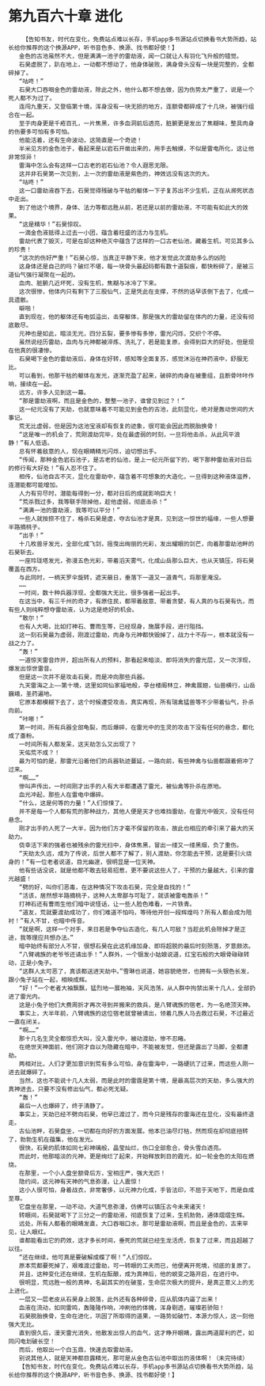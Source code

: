 # 第九百六十章 进化
        【告知书友，时代在变化，免费站点难以长存，手机app多书源站点切换看书大势所趋，站长给你推荐的这个换源APP，听书音色多、换源、找书都好使！】
       金色的古池虽然不大，但是满满一池子的雷劫液，闻一口就让人有羽化飞升般的错觉。
       石昊虚脱了，趴在地上，一动都不想动了，他身体破败，满身骨头没有一块是完整的，全都碎掉了。
       “咕咚！”
       石昊大口吞咽金色的雷劫液，除此之外，他什么都不想去做，因为伤势太严重了，说是一个死人都不为过了。
       连闯九重天，又登临第十境，浑身没有一块无损的地方，连额骨都碎成了十几块，被强行组合在一起。
       至于肉身更是千疮百孔，一片焦黑，许多血洞前后透亮，脏腑更是发出了焦糊味，整具肉身的伤要多可怕有多可怕。
       他能活着，还有生命波动，这简直是一个奇迹！
       半米见方的金色池子，看起来是以岩石开凿出来的，用手去触摸，不似是雷电所化，这让他非常惊异！
       雷海中怎么会有这样一口古老的岩石仙池？令人遐思无限。
       这并非石昊第一次见到，上一次的雷劫液是紫色的，神效远没有这次的大。
       “咕咚！”
       这一口雷劫液吞下去，石昊觉得残破与干枯的躯体一下子复苏出不少生机，正在从濒死状态中走出。
       到了他这个境界，身体、法力等都远胜从前，若还是以前的雷劫液，不可能有如此大的效果。
       “这是精华！”石昊惊叹。
       一滴金色液抵得上过去一小团，蕴含着旺盛的活力与生机。
       雷劫代表了毁灭，可是在却这种绝灭中蕴含了这样的一口古老仙池，藏着生机，可见其多么的珍贵！
       “这次的伤好严重！”石昊心惊，当真正平静下来，他才发觉此次渡劫多么的凶险
       这身体还是自己的吗？破烂不堪，每一块骨头最起码都有数十道裂痕，都快粉碎了，是被三道仙气强行凝聚在一起的。
       血肉、脏腑几近坏死，没有生机，焦糊与冰冷了下来。
       这次很惨，他体内只有剩下了三股仙气，正是凭此在支撑，不然的话早该倒下去了，化成一具遗骸。
       噼啪！
       直到现在，他的躯体还有电弧溢出，击穿躯体，那是强大的雷劫留在体内的力量，还没有彻底散尽。
       元神也是如此，暗淡无光，四分五裂，要多惨有多惨，雷光闪烁，交织个不停。
       虽然说经历雷劫，血肉与元神都被淬炼、洗礼了，若是能复原，会得到巨大的好处，但是现在他真的很凄惨。
       石昊喝下金色的雷劫液后，身体在好转，感知等全面复苏，感觉沐浴在神药液中，舒服无比。
       可以看到，他那干枯的躯体在发光，逐渐充盈了起来，破碎的肉身在被重组，且断骨咔咔作响，接续在一起。
       远方，许多人见到这一幕。
       “那是雷劫液啊，而且是金色的，整整一池子，谁曾见到过？！”
       这一纪元没有了天劫，也就意味着不可能见到金色的古池，此刻显化，绝对是轰动世间的大事记。
       荒无比虚弱，但是因为这池宝液却有恢复的迹象，很可能会因此而脱胎换骨！
       “这是唯一的机会了，荒刚渡劫完毕，处在最虚弱的时刻，一旦将他击杀，从此风平浪静！”有人低语。
       总有怀着敌意的人，现在眼睛精光闪烁，迫切想出手。
       “传闻，那种金色岩石池子，是古老的仙池，是上一纪元所留下的，喝下那种雷劫液对日后的修行有大好处！”有人忍不住了。
       相传，仙池自古不灭，显化在雷劫中，蕴含着不可想象的大造化，一旦得到这种液体滋养，连潜能都可能增加。
       人力有穷尽时，潜能每得到一分，都对日后的成就影响巨大！
       “荒杀戮过多，我等联手除掉他，趁他虚弱，彻底击杀！”
       “满满一池的雷劫液，我等可以平分！”
       一些人就按捺不住了，格杀石昊是虚，夺古仙池才是真，见到这一惊世的福缘，一些人想要半路摘桃子。
       “出手！”
       十几枚兽牙发光，全部化成飞剑，摇曳出绚丽的光彩，发出耀眼的剑芒，向着那雷劫池畔的石昊斩去。
       一座玲珑塔发光，弥漫五色光彩，带着滔天雾气，化成山岳那么巨大，也从天镇压，将石昊覆盖在西方。
       与此同时，一柄天罗伞旋转，遮天蔽日，垂落下一道又一道青气，将那里淹没。
       ……
       一时间，数十种兵器浮现，全都强大无比，很多强者一起出手。
       在这当中，有三千州的奇才，有原住民，都带着敌意、带着贪婪，有人真的与石昊有仇，而有些人则纯粹想夺雷劫液，认为这是绝好的机会。
       “敢尔！”
       也有人大喝，比如打神石、曹雨生等，已经现身，施展手段，进行阻挡。
       这一刻石昊最为虚弱，刚渡过雷劫，肉身与元神都快毁掉了，战力十不存一，根本就没有一战之力了。
       “轰！”
       一道惊天雷音炸开，超出所有人的预料，那看起来暗淡、即将消失的雷光层，又一次浮现，爆发出惊世雷音。
       但是这一次并不是攻击石昊，而是冲向那些兵器。
       九天雷海之上——第十境，这里如同仙家福地般，亭台楼阁林立，神禽展翅，仙兽横行，山岳巍峨，圣药遍地。
       它原本都模糊下去了，这个时候遭受攻击，真实再现，所有瑞禽猛兽等不少带着仙气，扑杀向前。
       “咔嚓！”
       第一时间，所有兵器全部龟裂，而后爆碎，在雷光中的生灵的攻击下没有任何的悬念，都化成了齑粉。
       一时间所有人都发呆，这天劫怎么又出现了？
       天佑荒不成？！
       最为可怕的是，那雷光沿着他们的兵器轨迹蔓延，一路向前，有些神禽与仙兽都跟着俯冲了过来。
       “啊……”
       惨叫声传出，一时间刚才出手的人有大半都遭遇了雷光，被仙禽等扑杀在原地。
       血光冲起，那些人在雷电中爆碎。
       “什么，这是何等的力量！”人们惊悚了。
       并不是每一个人都有荒的那种战力，其他人便是天才也难挡雷劫，在雷光中毁灭，没有任何悬念。
       刚才出手的人死了一大半，因为他们方才毫不保留的攻击，故此也相应的牵引来了最大的天劫力。
       侥幸活下来的强者也被残余的雷光扫中，身体焦黑，冒出一缕又一缕黑烟，负了重伤。
       “天劫太久远，成为了传说，后世人都不了解了，别人渡劫，你怎能去干预，这是要引火烧身的！”有一位老者说道，目光幽邃，很明显是一位天神。
       他有些话没说，就是他都不敢去轻易招惹，更不要说这些人了，干预的力量越大，引来的雷光越盛！
       “劈的好，叫你们恶毒，在这种情况下攻击石昊，完全是自找的！”
       “活该，居然想半路摘桃子，这种人太卑鄙与可耻了，就该被雷电轰杀！”
       打神石还有曹雨生他们暗中说怪话，让一些人脸色难看，一片铁青。
       “道友，荒就要渡劫成功了，你们难道不怕吗，等待他开创一段辉煌吗？所有人都会成为陪衬！”有人不甘，也暗中传音。
       “就是啊，这样一个对手，来日若是争夺仙古造化，有几人可敌？当趁此机会除掉才是正途，我等理应共想办法。”
       暗中始终有部分人不甘，很想石昊在此这机缘加身、即将超脱的最后时刻殒落，歹意颇浓。
       “八臂魂族的老爷爷还请出手！”人群外，一个银发小姑娘说道，红宝石般的大眼骨碌碌转动，正是小兔子。
       “这群人太可恶了，真该都送进天劫中。”雪琳也说道，她容貌绝世，也拥有一头银色长发，跟小兔子站在一起，相映成辉。
       “好！”一个老者大袖飘飘，猛烈地一展袍袖，天风浩荡，从人群中拘禁出来十几人，全部扔进了雷光内。
       这是小兔子他们大费周折才再次寻到并搬来的救兵，是八臂魂族的宿老，为一名绝顶天神。
       事实上，大半年前，八臂魂族的这位宿老就曾被请出，领着几族人马去救过石昊，不过最近一直在闭关。
       “啊……”
       那十几名生灵全都惊恐大叫，没入雷光中，被动渡劫，惨不忍睹。
       在绝世天神面前，他们刚才自以为隐藏在暗中，不能被发觉，但还是露出了马脚，全都遭劫。
       两相对比，人们才更加意识到荒有多么可怕，身在雷海中，一路硬抗了过来，而这些人刚一进去就爆碎了。
       当然，这也不能说十几人太弱，而是此时的雷霆是第十境，是最高层次的天劫，多么强大的真神进去，只要不没有修出仙气，都必死无疑。
       “轰！”
       最后一人也爆碎了，终于清静了。
       事实上，天劫已经不劈向石昊，他早已渡过了，而今只是残存的雷海还在显化，没有最终退走。
       古仙池畔，石昊盘坐，一切都在向好的方面发展。他本已油尽灯枯，然而现在却彻底扭转了，勃勃生机在蕴集，他在发光。
       很快，石昊的肌体如同七彩神璃般，晶莹灿烂，伤口全部愈合，骨头雪白透亮。
       而此时，他那暗淡的元神，更是绚烂了起来，开始释放刺目的霞光，如一轮金色的太阳在燃烧。
       在那里，一个小人盘坐额骨后方，宝相庄严，强大无匹！
       隐约间，这元神有天神的气息弥漫，让人震惊！
       这小人很可怕，身着战衣，非常奢侈，以元神力化成，手皆法印，不屈于天地下，而是自成至尊。
       它盘坐在那里，一动不动，大道气息弥漫，仿佛可以镇压古今未来诸天！
       转眼间，石昊就喝下了三分之一的雷劫液，彻底恢复了过来，生机勃勃，通体熠熠生辉。
       远处，所有人都看的眼睛发直，大口吞咽口水，那可是雷劫液啊，而且是金色的，古来罕见，让人眼红。
       谁都能看出它的药效，这才多长时间，垂死的荒就已经生龙活虎，恢复了过来，而且超越了以往。
       “还在继续，他可真是要破解成蝶了啊！”人们惊叹。
       原本荒都要死掉了，艰难渡过雷劫，可一转眼的工夫而已，他便离开死境，彻底的复原了。
       并且，这种变化还在继续，生机在酝酿，成为真神后，他的蜕变之路开启，在进行中。
       很明显，荒远胜一般的真神，名副其实的在破茧，生命层次极大的提升，是真正意义上的无上进化。
       一层又一层老皮从石昊身上脱落，此外还有各种碎骨，应从肌体内逼了出来！
       血液在流动，如同雷鸣，轰隆隆作响，冲刷他的体魄，浑身剔透，璀璨若骄阳！
       石昊脱胎换骨，生命在进化，巩固了所取得的道果，一路势如破竹，本源力惊人，这一刻他强大无比。
       直到很久后，漫天雷光消失，他散发出惊人的血气，这才睁开眼睛，露出两道犀利的芒，如同闪电划破长空！
       而后，他取出一个白玉鼎，快速去取雷劫液。
       别说其他人，就是天神都目露精光，那可是从金色古仙池中取出的液体啊！（未完待续）
       【告知书友，时代在变化，免费站点难以长存，手机app多书源站点切换看书大势所趋，站长给你推荐的这个换源APP，听书音色多、换源、找书都好使！】